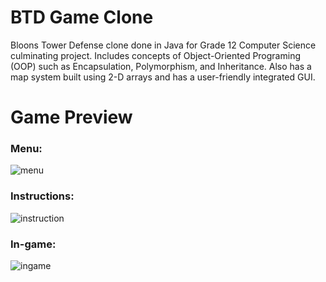 # BTD Game Clone

Bloons Tower Defense clone done in Java for Grade 12 Computer Science culminating project. Includes concepts of Object-Oriented Programing (OOP) such as Encapsulation, Polymorphism, and Inheritance. Also has a map system built using 2-D arrays and has a user-friendly integrated GUI.

# Game Preview

### Menu:

![menu](https://user-images.githubusercontent.com/98196770/167235352-8427d358-0f57-4150-b696-0494a22f8ea6.PNG)

### Instructions:

![instruction](https://user-images.githubusercontent.com/98196770/167235353-3ff1970a-aeab-45d7-b679-e5d17ac8b85c.PNG)

### In-game:

![ingame](https://user-images.githubusercontent.com/98196770/167235359-9883cd5f-09f0-4c65-b1c3-251699e9bc63.PNG)


